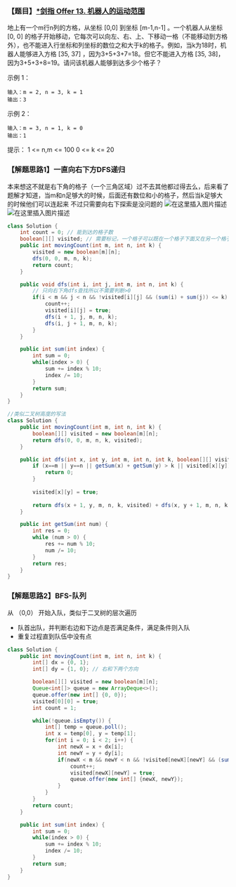 ### 【题目】[*剑指 Offer 13. 机器人的运动范围](https://leetcode-cn.com/problems/ji-qi-ren-de-yun-dong-fan-wei-lcof/)
地上有一个m行n列的方格，从坐标 [0,0] 到坐标 [m-1,n-1] 。一个机器人从坐标 [0, 0] 的格子开始移动，它每次可以向左、右、上、下移动一格（不能移动到方格外），也不能进入行坐标和列坐标的数位之和大于k的格子。例如，当k为18时，机器人能够进入方格 [35, 37] ，因为3+5+3+7=18。但它不能进入方格 [35, 38]，因为3+5+3+8=19。请问该机器人能够到达多少个格子？

示例 1：
	
	输入：m = 2, n = 3, k = 1
	输出：3
示例 2：

	输入：m = 3, n = 1, k = 0
	输出：1
提示：
1 <= n,m <= 100
0 <= k <= 20

### 【解题思路1】一直向右下方DFS递归
本来想这不就是右下角的格子（一个三角区域）过不去其他都过得去么，后来看了题解才知道，当m和n足够大的时候，后面还有数位和小的格子，然后当k足够大的时候他们可以连起来
不过只需要向右下探索是没问题的
![在这里插入图片描述](https://img-blog.csdnimg.cn/20200913123420380.png?x-oss-process=image/watermark,type_ZmFuZ3poZW5naGVpdGk,shadow_10,text_aHR0cHM6Ly9ibG9nLmNzZG4ubmV0L1h1bkNpeQ==,size_16,color_FFFFFF,t_70#pic_center)
![在这里插入图片描述](https://img-blog.csdnimg.cn/20200913125605589.png?x-oss-process=image/watermark,type_ZmFuZ3poZW5naGVpdGk,shadow_10,text_aHR0cHM6Ly9ibG9nLmNzZG4ubmV0L1h1bkNpeQ==,size_16,color_FFFFFF,t_70#pic_center)


```java
class Solution {
    int count = 0; // 能到达的格子数
    boolean[][] visited; // 需要标记，一个格子可以既在一个格子下面又在另一个格子右边
    public int movingCount(int m, int n, int k) {
        visited = new boolean[m][n];
        dfs(0, 0, m, n, k);
        return count;
    }

    public void dfs(int i, int j, int m, int n, int k) {
        // 只向右下角dfs查找所以不需要判断>0
        if(i < m && j < n && !visited[i][j] && (sum(i) + sum(j)) <= k) {
            count++;
            visited[i][j] = true;
            dfs(i + 1, j, m, n, k);
            dfs(i, j + 1, m, n, k);
        }
    }

    public int sum(int index) {
        int sum = 0;
        while(index > 0) {
            sum += index % 10;
            index /= 10;
        }
        return sum;
    }
}
```

```java
//类似二叉树高度的写法
class Solution {
    public int movingCount(int m, int n, int k) {
        boolean[][] visited = new boolean[m][n];
        return dfs(0, 0, m, n, k, visited);
    }

    public int dfs(int x, int y, int m, int n, int k, boolean[][] visited) {
        if (x==m || y==n || getSum(x) + getSum(y) > k || visited[x][y]) {
            return 0;
        }
        
        visited[x][y] = true;
        
        return dfs(x + 1, y, m, n, k, visited) + dfs(x, y + 1, m, n, k, visited) + 1;
    }

    public int getSum(int num) {
        int res = 0;
        while (num > 0) {
            res += num % 10;
            num /= 10;
        }
        return res;
    }
}
```
### 【解题思路2】BFS-队列
从 （0,0） 开始入队，类似于二叉树的层次遍历
- 队首出队，并判断右边和下边点是否满足条件，满足条件则入队
- 重复过程直到队伍中没有点
```java
class Solution {
    public int movingCount(int m, int n, int k) {
        int[] dx = {0, 1};
        int[] dy = {1, 0}; // 右和下两个方向

        boolean[][] visited = new boolean[m][n];
        Queue<int[]> queue = new ArrayDeque<>();
        queue.offer(new int[] {0, 0});
        visited[0][0] = true;
        int count = 1;

        while(!queue.isEmpty()) {
            int[] temp = queue.poll();
            int x = temp[0], y = temp[1];
            for(int i = 0; i < 2; i++) {
                int newX = x + dx[i];
                int newY = y + dy[i];
                if(newX < m && newY < n && !visited[newX][newY] && (sum(newX) + sum(newY)) <= k) {
                    count++;
                    visited[newX][newY] = true;
                    queue.offer(new int[] {newX, newY});
                }
            }
        }
        return count;
    }

    public int sum(int index) {
        int sum = 0;
        while(index > 0) {
            sum += index % 10;
            index /= 10;
        }
        return sum;
    }
}
```